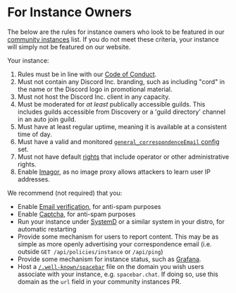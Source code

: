 # For Instance Owners

The below are the rules for instance owners who look to be featured in our [community instances](https://github.com/spacebarchat/community-instances) list.
If you do not meet these criteria, your instance will simply not be featured on our website.

Your instance:

1. Rules must be in line with our [Code of Conduct](conduct.md).
2. Must not contain any Discord Inc. branding, such as including "cord" in the name or the Discord logo in promotional material.
3. Must not host the Discord Inc. client in any capacity.
4. Must be moderated for _at least_ publically accessible guilds. This includes guilds accessible from Discovery or a 'guild directory' channel in an auto join guild.
5. Must have at least regular uptime, meaning it is available at a consistent time of day.
6. Must have a valid and monitored [`general_correspondenceEmail` config](/setup/server/configuration) set.
7. Must not have default [rights](/setup/server/security/rights) that include operator or other administrative rights.
8. Enable [Imagor](/setup/server/configuration/imagor), as no image proxy allows attackers to learn user IP addresses.

We recommend (not required) that you:

-   Enable [Email verification](/setup/server/email), for anti-spam purposes
-   Enable [Captcha](/setup/server/security/captcha), for anti-spam purposes
-   Run your instance under [SystemD](/setup/server/systemd) or a similar system in your distro, for automatic restarting
-   Provide some mechanism for users to report content. This may be as simple as more openly advertising your correspondence email (i.e. outside `GET /api/policies/instance` or `/api/ping`)
-   Provide some mechanism for instance status, such as [Grafana](https://grafana.com/).
-   Host a [`/.well-known/spacebar`](/setup/server/wellknown) file on the domain you wish users associate with your instance, e.g. `spacebar.chat`.
    If doing so, use this domain as the `url` field in your community instances PR.
